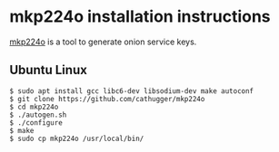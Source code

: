 # mkp224o installation instructions

[mkp224o](https://github.com/cathugger/mkp224o) is a tool to generate onion service keys.

## Ubuntu Linux

```
$ sudo apt install gcc libc6-dev libsodium-dev make autoconf
$ git clone https://github.com/cathugger/mkp224o
$ cd mkp224o
$ ./autogen.sh
$ ./configure
$ make
$ sudo cp mkp224o /usr/local/bin/
```
